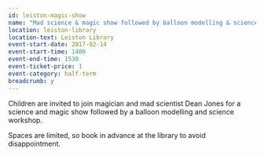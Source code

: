 ```yaml
---
id: leiston-magic-show
name: "Mad science & magic show followed by balloon modelling & science workshop"
location: leiston-library
location-text: Leiston Library
event-start-date: 2017-02-14
event-start-time: 1400
event-end-time: 1530
event-ticket-price: 1
event-category: half-term
breadcrumb: y
---
```


Children are invited to join magician and mad scientist Dean Jones for a science and magic show followed by a balloon modelling and science workshop.

Spaces are limited, so book in advance at the library to avoid disappointment.
